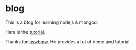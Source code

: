 # blog

This is a blog for learning nodejs & mongod.

Here is the [tutorial](https://github.com/nswbmw/N-blog/wiki).

Thanks for [nswbmw](https://github.com/nswbmw). He provides a lot of demo and tutorial.
